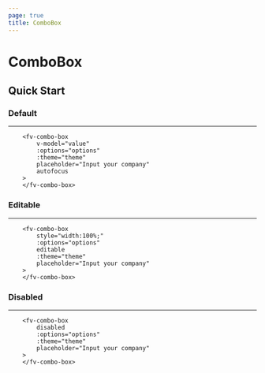```yaml
---
page: true
title: ComboBox
--- 
```


<script lang="ts" setup>
import { ref } from 'vue'; 
import { useTheme } from '../common/index.js'; 

const {theme} = useTheme()

const value = ref();

const options = [{
    key:"Microsoft"
},{
    key:"Apple"
},{
    key:"Google"
},{
    key:"Facebook"
},{
    key:"Github"
}]


</script>

# ComboBox

## Quick Start

### Default

---

<fv-combo-box v-model="value" :options="options" :theme="theme" placeholder="Input your company" autofocus>
</fv-combo-box>

```vue-html{2-6}
    <fv-combo-box 
        v-model="value"
        :options="options" 
        :theme="theme" 
        placeholder="Input your company"
        autofocus
    >
    </fv-combo-box>
```

### Editable

---

<fv-combo-box style="width:100%;" :options="options" editable :theme="theme" placeholder="Input your company">
</fv-combo-box>

```vue-html{2,4}
    <fv-combo-box 
        style="width:100%;" 
        :options="options" 
        editable 
        :theme="theme" 
        placeholder="Input your company"
    >
    </fv-combo-box>
```

### Disabled

---

<fv-combo-box v-model="value" :options="options" disabled :theme="theme" placeholder="Input your company">
</fv-combo-box>

```vue-html{2}
    <fv-combo-box 
        disabled
        :options="options" 
        :theme="theme" 
        placeholder="Input your company"
    >
    </fv-combo-box>
```

<!--@include: ./properties.md-->

<!--@include: ./emits.md-->
